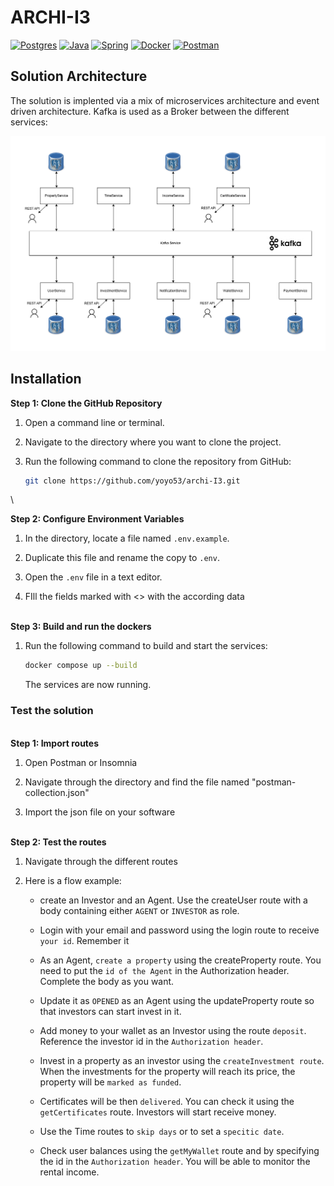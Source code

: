 # ARCHI-I3

[![Postgres](https://img.shields.io/badge/postgres-%23316192.svg?style=for-the-badge&logo=postgresql&logoColor=white)](https://www.postgresql.org/)
[![Java](https://img.shields.io/badge/java-%23ED8B00.svg?style=for-the-badge&logo=openjdk&logoColor=white)](https://www.java.com/fr/)
[![Spring](https://img.shields.io/badge/spring-%236DB33F.svg?style=for-the-badge&logo=spring&logoColor=white)](https://spring.io/projects/spring-boot)
[![Docker](https://img.shields.io/badge/docker-%230db7ed.svg?style=for-the-badge&logo=docker&logoColor=white)](https://www.docker.com/)
[![Postman](https://img.shields.io/badge/Postman-FF6C37?style=for-the-badge&logo=postman&logoColor=white)](https://www.postman.com/)

[architecture_diagram]: architecture_diagram.drawio.png


## Solution Architecture

The solution is implented via a mix of microservices architecture and event driven architecture. Kafka is used as a Broker between the different services:

![diagram][architecture_diagram]


## Installation


**Step 1: Clone the GitHub Repository**

1. Open a command line or terminal.

2. Navigate to the directory where you want to clone the project.

3. Run the following command to clone the repository from GitHub:
    ```bash
    git clone https://github.com/yoyo53/archi-I3.git
    ```


\

**Step 2: Configure Environment Variables**

1. In the directory, locate a file named `.env.example`.

2. Duplicate this file and rename the copy to `.env`.

3. Open the `.env` file in a text editor.

4. FIll the fields marked with <> with the according data 

\
**Step 3: Build and run the dockers**

1. Run the following command to build and start the services:
    ```bash
    docker compose up --build
    ```

    The services are now running.


### Test the solution


\
**Step 1: Import routes**

1. Open Postman or Insomnia

2. Navigate through the directory and find the file named "postman-collection.json"

3. Import the json file on your software



\
**Step 2: Test the routes**

1. Navigate through the different routes

2. Here is a flow example:

    - create an Investor and an Agent. Use the createUser route with a body containing either ``AGENT`` or ``INVESTOR`` as role.

    -  Login with your email and password using the login route to receive ``your id``. Remember it

    - As an Agent, ``create a property`` using the createProperty route. You need to put the ``id of the Agent`` in the Authorization header. Complete the body as you want.

    - Update it as ``OPENED`` as an Agent using the updateProperty route so that investors can start invest in it. 

    - Add money to your wallet as an Investor using the route ``deposit``. Reference the investor id in the ``Authorization header``.

    - Invest in a property as an investor using the ``createInvestment route``. When the investments for the property will reach its price, the property will be ``marked as funded``.

    - Certificates will be then ``delivered``. You can check it using the ``getCertificates`` route. Investors will start receive money.

    - Use the Time routes to ``skip days`` or to set a ``specitic date``.

    - Check user balances using the ``getMyWallet`` route and by specifying the id in the ``Authorization header``. You will be able to monitor the rental income.


